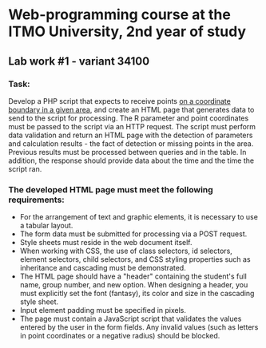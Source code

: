 # Web-programming course at the ITMO University, 2nd year of study

## Lab work #1 - variant 34100

### Task:
Develop a PHP script that expects to receive points [on a coordinate boundary in a given area](https://github.com/nesterrovv/web-programming/blob/master/media/task1.png), 
and create an HTML page that generates data to send to the script for processing. The R parameter and point coordinates must be passed to the script via an HTTP request. 
The script must perform data validation and return an HTML page with the detection of parameters and calculation results - the fact of detection or missing points 
in the area. Previous results must be processed between queries and in the table. In addition, the response should provide data about the time and the time the script ran.

### The developed HTML page must meet the following requirements:
* For the arrangement of text and graphic elements, it is necessary to use a tabular layout.
* The form data must be submitted for processing via a POST request.
* Style sheets must reside in the web document itself.
* When working with CSS, the use of class selectors, id selectors, element selectors, child selectors, and CSS styling properties such as inheritance and cascading must be demonstrated.
* The HTML page should have a "header" containing the student's full name, group number, and new option. When designing a header, you must explicitly set the font (fantasy), its color and size in the cascading style sheet.
* Input element padding must be specified in pixels.
* The page must contain a JavaScript script that validates the values ​​entered by the user in the form fields. Any invalid values ​​(such as letters in point coordinates or a negative radius) should be blocked.

